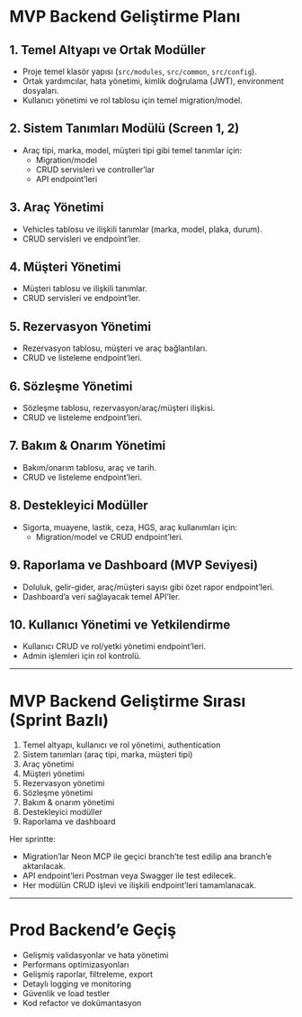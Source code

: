 # MVP Backend Geliştirme Planı

## 1. Temel Altyapı ve Ortak Modüller
- Proje temel klasör yapısı (`src/modules`, `src/common`, `src/config`).
- Ortak yardımcılar, hata yönetimi, kimlik doğrulama (JWT), environment dosyaları.
- Kullanıcı yönetimi ve rol tablosu için temel migration/model.

## 2. Sistem Tanımları Modülü (Screen 1, 2)
- Araç tipi, marka, model, müşteri tipi gibi temel tanımlar için:
  - Migration/model
  - CRUD servisleri ve controller’lar
  - API endpoint’leri

## 3. Araç Yönetimi
- Vehicles tablosu ve ilişkili tanımlar (marka, model, plaka, durum).
- CRUD servisleri ve endpoint’ler.

## 4. Müşteri Yönetimi
- Müşteri tablosu ve ilişkili tanımlar.
- CRUD servisleri ve endpoint’ler.

## 5. Rezervasyon Yönetimi
- Rezervasyon tablosu, müşteri ve araç bağlantıları.
- CRUD ve listeleme endpoint’leri.

## 6. Sözleşme Yönetimi
- Sözleşme tablosu, rezervasyon/araç/müşteri ilişkisi.
- CRUD ve listeleme endpoint’leri.

## 7. Bakım & Onarım Yönetimi
- Bakım/onarım tablosu, araç ve tarih.
- CRUD ve listeleme endpoint’leri.

## 8. Destekleyici Modüller
- Sigorta, muayene, lastik, ceza, HGS, araç kullanımları için:
  - Migration/model ve CRUD endpoint’leri.

## 9. Raporlama ve Dashboard (MVP Seviyesi)
- Doluluk, gelir-gider, araç/müşteri sayısı gibi özet rapor endpoint’leri.
- Dashboard’a veri sağlayacak temel API’ler.

## 10. Kullanıcı Yönetimi ve Yetkilendirme
- Kullanıcı CRUD ve rol/yetki yönetimi endpoint’leri.
- Admin işlemleri için rol kontrolü.

---

# MVP Backend Geliştirme Sırası (Sprint Bazlı)

1. Temel altyapı, kullanıcı ve rol yönetimi, authentication
2. Sistem tanımları (araç tipi, marka, müşteri tipi)
3. Araç yönetimi
4. Müşteri yönetimi
5. Rezervasyon yönetimi
6. Sözleşme yönetimi
7. Bakım & onarım yönetimi
8. Destekleyici modüller
9. Raporlama ve dashboard

Her sprintte:
- Migration’lar Neon MCP ile geçici branch’te test edilip ana branch’e aktarılacak.
- API endpoint’leri Postman veya Swagger ile test edilecek.
- Her modülün CRUD işlevi ve ilişkili endpoint’leri tamamlanacak.

---

# Prod Backend’e Geçiş

- Gelişmiş validasyonlar ve hata yönetimi
- Performans optimizasyonları
- Gelişmiş raporlar, filtreleme, export
- Detaylı logging ve monitoring
- Güvenlik ve load testler
- Kod refactor ve dokümantasyon
